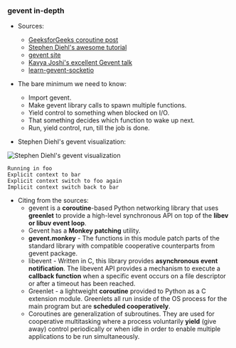 ### gevent in-depth

- Sources:
  - [GeeksforGeeks coroutine post](https://www.geeksforgeeks.org/coroutine-in-python/)
  - [Stephen Diehl's awesome tutorial](https://sdiehl.github.io/gevent-tutorial/)
  - [gevent site](http://www.gevent.org/)
  - [Kavya Joshi's excellent Gevent talk](https://www.youtube.com/watch?v=GunMToxbE0E)
  - [learn-gevent-socketio](https://learn-gevent-socketio.readthedocs.io/en/latest/general_concepts.html)

- The bare minimum we need to know:

  - Import gevent.
  - Make gevent library calls to spawn multiple functions.
  - Yield control to something when blocked on I/O.
  - That something decides which function to wake up next.
  - Run, yield control, run, till the job is done.

- Stephen Diehl's gevent visualization:

![Stephen Diehl's gevent visualization](https://sdiehl.github.io/gevent-tutorial/flow.gif)

```
Running in foo
Explicit context to bar
Explicit context switch to foo again
Implicit context switch back to bar
```

- Citing from the sources:
  - gevent is a **coroutine**-based Python networking library that uses **greenlet** to provide a
    high-level synchronous API on top of the **libev or libuv event loop**.
  - Gevent has a **Monkey patching** utility.
  - **gevent.monkey** - The functions in this module patch parts of the standard library with compatible cooperative counterparts
    from gevent package.
  - libevent - Written in C, this library provides **asynchronous event notification**. The libevent API
    provides a mechanism to execute a **callback function** when a specific event occurs on a file descriptor
    or after a timeout has been reached.
  - Greenlet - a lightweight **coroutine** provided to Python as a C extension module. Greenlets all
    run inside of the OS process for the main program but are **scheduled cooperatively**.
  - Coroutines are generalization of subroutines. They are used for cooperative multitasking where a process
    voluntarily **yield** (give away) control periodically or when idle in order to enable multiple applications
    to be run simultaneously.
